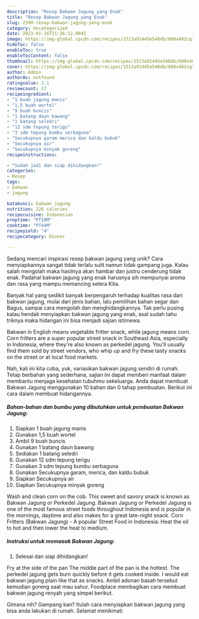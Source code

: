 ```yaml
---
description: "Resep Bakwan Jagung yang Enak"
title: "Resep Bakwan Jagung yang Enak"
slug: 2590-resep-bakwan-jagung-yang-enak
category: Uncategorized
date: 2023-01-16T21:36:12.804Z
image: https://img-global.cpcdn.com/recipes/1513a91445e548db/680x482cq70/bakwan-jagung-foto-resep-utama.jpg
hideToc: false
enableToc: true
enableTocContent: false
thumbnail: https://img-global.cpcdn.com/recipes/1513a91445e548db/680x482cq70/bakwan-jagung-foto-resep-utama.jpg
cover: https://img-global.cpcdn.com/recipes/1513a91445e548db/680x482cq70/bakwan-jagung-foto-resep-utama.jpg
author: Admin
authorAv: notfound
ratingvalue: 3.1
reviewcount: 17
recipeingredient:
- "1 buah jagung manis"
- "1,5 buah wortel"
- "9 buah buncis"
- "1 batang daun bawang"
- "1 batang seledri"
- "12 sdm tepung terigu"
- "3 sdm tepung bumbu serbaguna"
- "Secukupnya garam merica dan kaldu bubuk"
- "Secukupnya air"
- "Secukupnya minyak goreng"
recipeinstructions:

- "Sudah jadi dan siap dihidangkan!"
categories:
- Resep
tags:
- bakwan
- jagung

katakunci: bakwan jagung 
nutrition: 226 calories
recipecuisine: Indonesian
preptime: "PT19M"
cooktime: "PT44M"
recipeyield: "4"
recipecategory: Dinner

---
```





Sedang mencari inspirasi resep bakwan jagung yang unik? Cara menyiapkannya sangat tidak terlalu sulit namun tidak gampang juga. Kalau salah mengolah maka hasilnya akan hambar dan justru cenderung tidak enak. Padahal bakwan jagung yang enak harusnya sih mempunyai aroma dan rasa yang mampu memancing selera Kita.





Banyak hal yang sedikit banyak berpengaruh terhadap kualitas rasa dari bakwan jagung, mulai dari jenis bahan, lalu pemilihan bahan segar dan Bagus, sampai cara mengolah dan menghidangkannya. Tak perlu pusing kalau hendak menyiapkan bakwan jagung yang enak,      asal sudah tahu triknya maka hidangan ini bisa menjadi sajian istimewa.














Bakwan in English means vegetable fritter snack, while jagung means corn. Corn fritters are a super popular street snack in Southeast Asia, especially in Indonesia, where they&#39;re also known as perkedel jagung. You&#39;ll usually find them sold by street vendors, who whip up and fry these tasty snacks on the street or at local food markets.






Nah, kali ini kita coba, yuk, variasikan bakwan jagung sendiri di rumah. Tetap berbahan yang sederhana, sajian ini dapat memberi manfaat dalam membantu menjaga kesehatan tubuhmu sekeluarga. Anda dapat membuat Bakwan Jagung menggunakan 10 bahan dan 0 tahap pembuatan. Berikut ini cara dalam membuat hidangannya.

<!--inarticleads1-->

##### Bahan-bahan dan bumbu yang dibutuhkan untuk pembuatan Bakwan Jagung:

1. Siapkan 1 buah jagung manis
1. Gunakan 1,5 buah wortel
1. Ambil 9 buah buncis
1. Gunakan 1 batang daun bawang
1. Sediakan 1 batang seledri
1. Gunakan 12 sdm tepung terigu
1. Gunakan 3 sdm tepung bumbu serbaguna
1. Gunakan Secukupnya garam, merica, dan kaldu bubuk
1. Siapkan Secukupnya air
1. Siapkan Secukupnya minyak goreng


Wash and clean corn on the cob. This sweet and savory snack is known as Bakwan Jagung or Perkedel Jagung. Bakwan Jagung or Perkedel Jagung is one of the most famous street foods throughout Indonesia and is popular in the mornings, daytime and also makes for a great late-night snack. Corn Fritters (Bakwan Jagung) - A popular Street Food in Indonesia: Heat the oil to hot and then lower the heat to medium. 

<!--inarticleads2-->

##### Instruksi untuk memasak Bakwan Jagung:


1. Selesai dan siap dihidangkan!

Fry at the side of the pan The middle part of the pan is the hottest. The perkedel jagung gets burn quickly before it gets cooked inside. I would eat bakwan jagung plain like that as snacks. Ambil adonan basah tersebut kemudian goreng saat mau sahur. Foodplace membagikan cara membuat bakwan jagung renyah yang simpel berikut. 

Gimana nih? Gampang kan? Itulah cara menyiapkan bakwan jagung yang bisa anda lakukan di rumah. Selamat menikmati
